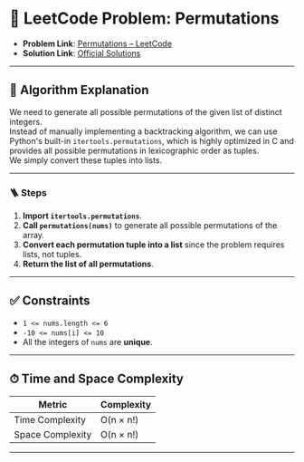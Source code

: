 # 🧩 LeetCode Problem: Permutations

- **Problem Link**: [Permutations – LeetCode](https://leetcode.com/problems/permutations/)
- **Solution Link**: [Official Solutions](https://leetcode.com/problems/permutations/solutions/)

---

## 🧠 Algorithm Explanation

We need to generate all possible permutations of the given list of distinct integers.  
Instead of manually implementing a backtracking algorithm, we can use Python's built-in `itertools.permutations`, which is highly optimized in C and provides all possible permutations in lexicographic order as tuples.  
We simply convert these tuples into lists.

---

### 🪜 Steps

1. **Import `itertools.permutations`**.
2. **Call `permutations(nums)`** to generate all possible permutations of the array.
3. **Convert each permutation tuple into a list** since the problem requires lists, not tuples.
4. **Return the list of all permutations**.

---

## ✅ Constraints

- `1 <= nums.length <= 6`
- `-10 <= nums[i] <= 10`
- All the integers of `nums` are **unique**.

---

## ⏱ Time and Space Complexity

| Metric            | Complexity        |
|-------------------|-------------------|
| Time Complexity   | O(n × n!)         |
| Space Complexity  | O(n × n!)         |

---
